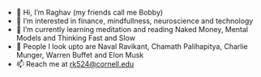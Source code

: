 - 👋 Hi, I’m Raghav (my friends call me Bobby)
- 👀 I’m interested in finance, mindfullness, neuroscience and technology
- 🌱 I’m currently learning meditation and reading Naked Money, Mental Models and Thinking Fast and Slow
- 💞️ People I look upto are Naval Ravikant, Chamath Palihapitya, Charlie Munger, Warren Buffet and Elon Musk
- 📫 Reach me at rk524@cornell.edu

<!---
raghav2956/raghav2956 is a ✨ special ✨ repository because its `README.md` (this file) appears on your GitHub profile.
You can click the Preview link to take a look at your changes.
--->
